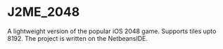 # J2ME_2048

A lightweight version of the popular iOS 2048 game. Supports tiles upto 8192.
The project is written on the NetbeansIDE.


